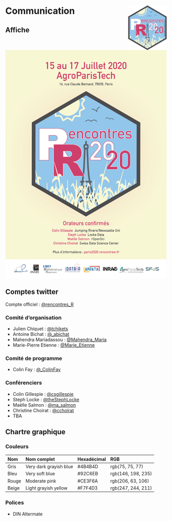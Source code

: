
# Communication <a href='http://paris2020.rencontresr.fr'><img src='img/hex_rr2020.png' align="right" height="139" /></a>

## Affiche

<img src='img/affiche_rr_2020.png' align="center">

## Comptes twitter

Compte officiel :
<a href='https://twitter.com/rencontres_R'>@rencontres\_R</a>

### Comité d’organisation

  - Julien Chiquet :
    <a href='https://twitter.com/tchikets'>@tchikets</a>
  - Antoine Bichat :
    <a href='https://twitter.com/_abichat'>@\_abichat</a>
  - Mahendra Mariadassou :
    <a href='https://twitter.com/Mahendra_Maria'>@Mahendra\_Maria</a>
  - Marie-Pierre Etienne :
    <a href='https://twitter.com/Marie_Etienne'>@Marie\_Etienne</a>

### Comité de programme

  - Colin Fay : <a href='https://twitter.com/_ColinFay'>@\_ColinFay</a>

### Conférenciers

  - Colin Gillespie :
    <a href='https://twitter.com/csgillespie'>@csgillespie</a>
  - Steph Locke :
    <a href='https://twitter.com/theStephLocke'>@theStephLocke</a>
  - Maëlle Salmon :
    <a href='https://twitter.com/ma_salmon'>@ma\_salmon</a>
  - Christine Choirat :
    <a href='https://twitter.com/cchoirat'>@cchoirat</a>
  - TBA

## Chartre graphique

### Couleurs

| Nom   | Nom complet            | Hexadécimal | RGB                |
| :---- | :--------------------- | :---------- | :----------------- |
| Gris  | Very dark grayish blue | \#4B4B4D    | rgb(75, 75, 77)    |
| Bleu  | Very soft blue         | \#92C6EB    | rgb(146, 198, 235) |
| Rouge | Moderate pink          | \#CE3F6A    | rgb(206, 63, 106)  |
| Beige | Light grayish yellow   | \#F7F4D3    | rgb(247, 244, 211) |

### Polices

  - DIN Altermate
